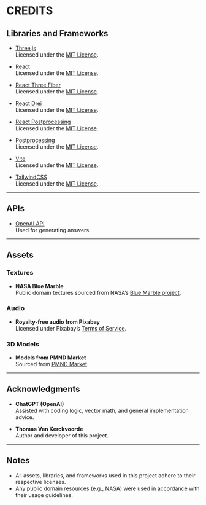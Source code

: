# CREDITS

## Libraries and Frameworks
- [Three.js](https://threejs.org/)  
  Licensed under the [MIT License](https://github.com/mrdoob/three.js/blob/dev/LICENSE).
  
- [React](https://reactjs.org/)  
  Licensed under the [MIT License](https://github.com/facebook/react/blob/main/LICENSE).

- [React Three Fiber](https://github.com/pmndrs/react-three-fiber)  
  Licensed under the [MIT License](https://github.com/pmndrs/react-three-fiber/blob/master/LICENSE).

- [React Drei](https://github.com/pmndrs/drei)  
  Licensed under the [MIT License](https://github.com/pmndrs/drei/blob/master/LICENSE).

- [React Postprocessing](https://github.com/pmndrs/react-postprocessing)  
  Licensed under the [MIT License](https://github.com/pmndrs/react-postprocessing/blob/master/LICENSE).

- [Postprocessing](https://github.com/vanruesc/postprocessing)  
  Licensed under the [MIT License](https://github.com/vanruesc/postprocessing/blob/development/LICENSE).

- [Vite](https://vitejs.dev/)  
  Licensed under the [MIT License](https://github.com/vitejs/vite/blob/main/LICENSE).

- [TailwindCSS](https://tailwindcss.com/)  
  Licensed under the [MIT License](https://github.com/tailwindlabs/tailwindcss/blob/master/LICENSE).

---

## APIs
- [OpenAI API](https://openai.com/)  
  Used for generating answers.

---

## Assets
### Textures
- **NASA Blue Marble**  
  Public domain textures sourced from NASA’s [Blue Marble project](https://visibleearth.nasa.gov/).

### Audio
- **Royalty-free audio from Pixabay**  
  Licensed under Pixabay’s [Terms of Service](https://pixabay.com/service/terms/).

### 3D Models
- **Models from PMND Market**  
  Sourced from [PMND Market](https://market.pmnd.rs/).

---

## Acknowledgments
- **ChatGPT (OpenAI)**  
  Assisted with coding logic, vector math, and general implementation advice.

- **Thomas Van Kerckvoorde**  
  Author and developer of this project.

---

## Notes
- All assets, libraries, and frameworks used in this project adhere to their respective licenses.
- Any public domain resources (e.g., NASA) were used in accordance with their usage guidelines.
